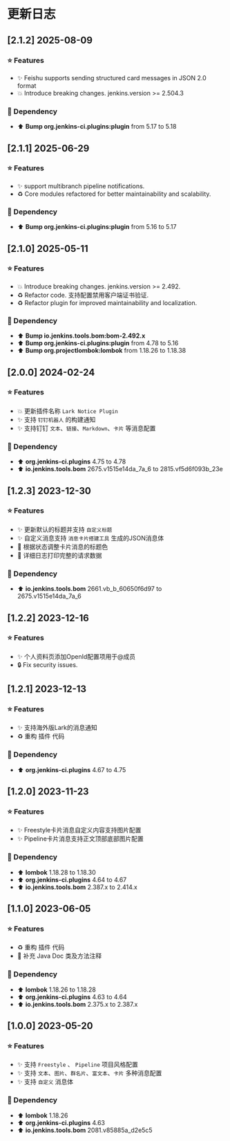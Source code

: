 # 更新日志

## [2.1.2] 2025-08-09

### ⭐ Features

- ✨ Feishu supports sending structured card messages in JSON 2.0 format
- 💥 Introduce breaking changes. jenkins.version >= 2.504.3

### 🔨 Dependency

- ⬆️ **Bump org.jenkins-ci.plugins:plugin** from 5.17 to 5.18

## [2.1.1] 2025-06-29

### ⭐ Features

- ✨ support multibranch pipeline notifications.
- ♻️ Core modules refactored for better maintainability and scalability.

### 🔨 Dependency

- ⬆️ **Bump org.jenkins-ci.plugins:plugin** from 5.16 to 5.17

## [2.1.0] 2025-05-11

### ⭐ Features

- 💥 Introduce breaking changes. jenkins.version >= 2.492.
- ♻️ Refactor code. 支持配置禁用客户端证书验证.
- ♻️ Refactor plugin for improved maintainability and localization.

### 🔨 Dependency

- ⬆️ **Bump io.jenkins.tools.bom:bom-2.492.x**
- ⬆️ **Bump org.jenkins-ci.plugins:plugin** from 4.78 to 5.16
- ⬆️ **Bump org.projectlombok:lombok** from 1.18.26 to 1.18.38

## [2.0.0] 2024-02-24

### ⭐ Features

- 💥 更新插件名称 `Lark Notice Plugin`
- ✨ 支持 `钉钉机器人` 的构建通知
- ✨ 支持钉钉 `文本`、`链接`、`Markdown`、`卡片` 等消息配置

### 🔨 Dependency

- ⬆️ **org.jenkins-ci.plugins**  4.75 to 4.78
- ⬆️ **io.jenkins.tools.bom**  2675.v1515e14da_7a_6 to 2815.vf5d6f093b_23e

## [1.2.3] 2023-12-30

### ⭐ Features

- ✨ 更新默认的标题并支持 `自定义标题`
- ✨ 自定义消息支持 `消息卡片搭建工具` 生成的JSON消息体
- 🎨 根据状态调整卡片消息的标题色
- 🎨 详细日志打印完整的请求数据

### 🔨 Dependency

- ⬆️ **io.jenkins.tools.bom**  2661.vb_b_60650f6d97 to 2675.v1515e14da_7a_6

## [1.2.2] 2023-12-16

### ⭐ Features

- ✨ 个人资料页添加OpenId配置项用于@成员
- 🔒 Fix security issues.

## [1.2.1] 2023-12-13

### ⭐ Features

- ✨ 支持海外版Lark的消息通知
- ♻️ 重构 插件 代码

### 🔨 Dependency

- ⬆️ **org.jenkins-ci.plugins**  4.67 to 4.75

## [1.2.0] 2023-11-23

### ⭐ Features

- ✨️ Freestyle卡片消息自定义内容支持图片配置
- ✨ Pipeline卡片消息支持正文顶部底部图片配置

### 🔨 Dependency

- ⬆️ **lombok** 1.18.28 to 1.18.30
- ⬆️ **org.jenkins-ci.plugins**  4.64 to 4.67
- ⬆️ **io.jenkins.tools.bom**  2.387.x to 2.414.x

## [1.1.0] 2023-06-05

### ⭐ Features

- ♻️ 重构 插件 代码
- 📝 补充 Java Doc 类及方法注释

### 🔨 Dependency

- ⬆️ **lombok** 1.18.26 to 1.18.28
- ⬆️ **org.jenkins-ci.plugins**  4.63 to 4.64
- ⬆️ **io.jenkins.tools.bom**  2.375.x to 2.387.x

## [1.0.0] 2023-05-20

### ⭐ Features

- ✨ 支持 `Freestyle` 、 `Pipeline` 项目风格配置
- ✨ 支持 `文本`、`图片`、`群名片`、`富文本`、`卡片` 多种消息配置
- ✨ 支持 `自定义` 消息体

### 🔨 Dependency

- ⬆️ **lombok** 1.18.26
- ⬆️ **org.jenkins-ci.plugins**  4.63
- ⬆️ **io.jenkins.tools.bom**  2081.v85885a_d2e5c5